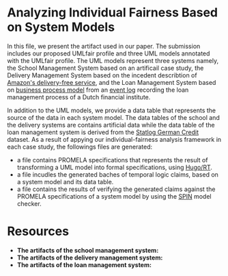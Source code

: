 # Analyzing Individual Fairness Based on System Models

In this file, we present the artifact used in our paper. The submission includes our proposed UMLfair profile and three UML models annotated with the UMLfair profile. The UML models represent three systems namely, the School Management System based on an artificail case study, the Delivery Management System based on the incedent describtion of [Amazon's delivery-free service](https://www.bloomberg.com/graphics/2016-amazon-same-day/), and the Loan Management System based on [business process model](https://link.springer.com/chapter/10.1007/978-3-319-92901-9_19) from an [event log](https://www.win.tue.nl/bpi/doku.php?id=2012:challenge) recording the loan management process of a Dutch financial institute. 

In addition to the UML models, we provide a data table that represents the source of the data in each system model. The data tables of the school and the delivery systems are contains artificial data while the data table of the loan management system is derived from the [Statlog German Credit](https://archive.ics.uci.edu/ml/datasets/statlog+(german+credit+data)) dataset. As a result of appying our individual-fairness analysis framework in each case study, the followings files are generated: 
* a file contains PROMELA specifications that represents the result of transforming a UML model into formal specifications, using [Hugo/RT](https://www.informatik.uni-augsburg.de/en/chairs/swt/sse/hugort/).
* a file incudles the generated baches of temporal logic claims, based on a system model and its data table. 
* a file contains the results of verifying the generated claims against the PROMELA specifications of a system model by using the [SPIN](http://spinroot.com/spin/whatispin.html) model checker.


# Resources 

* **The artifacts of the school management system:** 
* **The artifacts of the delivery management system:** 
* **The artifacts of the loan management system:** 
